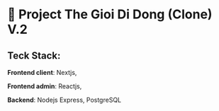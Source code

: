 #  🚀 Project The Gioi Di Dong (Clone) V.2

## Teck Stack:
**Frontend client**:
Nextjs,

**Frontend admin**: 
Reactjs,

**Backend**: 
Nodejs Express, PostgreSQL 